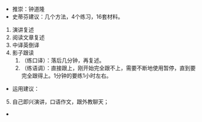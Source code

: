 - 推崇：钟道隆
- 史蒂芬建议：几个方法，4个练习，16套材料。
1. 演讲复述
2. 阅读文章复述
3. 中译英倒译
4. 影子跟读
	1. （练口译）：落后几分钟，再复述。 
	2. （练语调）：直接跟上，刚开始完全跟不上，需要不断地使用暂停，直到要完全跟得上。1分钟的要练1小时左右。
- 运用建议：
5. 自己即兴演讲，口语作文，跟外教聊天；
- 

